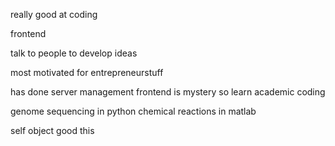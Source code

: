 really good at coding

frontend

talk to people to develop ideas

most motivated for entrepreneurstuff

has done server management
frontend is mystery so learn
academic coding

genome sequencing in python
chemical reactions in matlab

self object
	good 
	this
